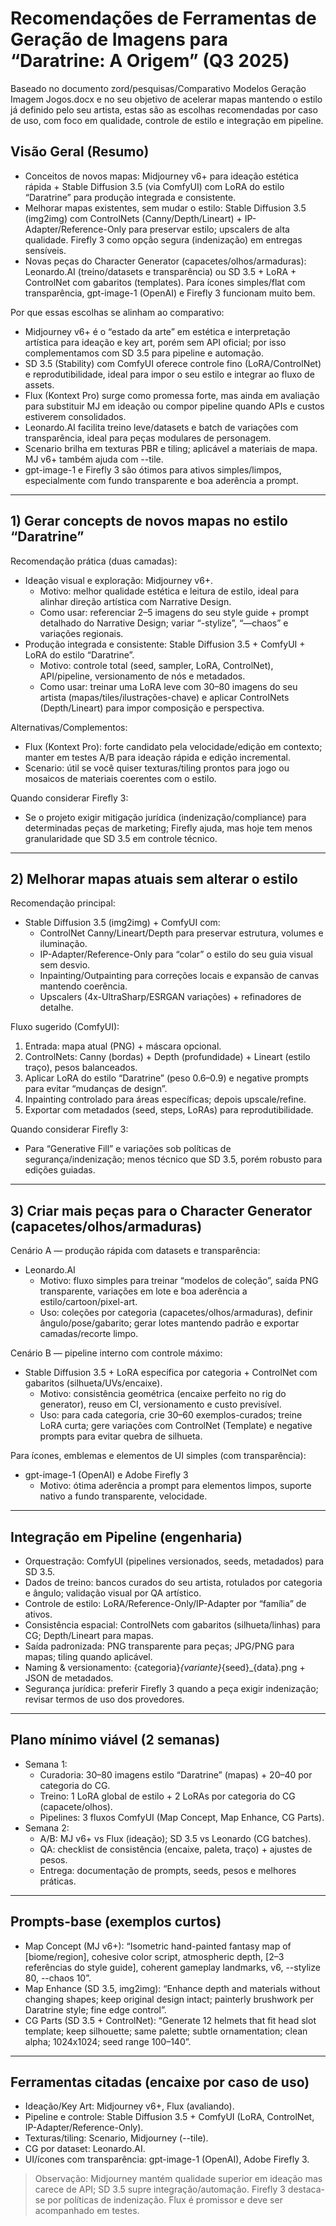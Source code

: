 # Recomendações de Ferramentas de Geração de Imagens para “Daratrine: A Origem” (Q3 2025)

Baseado no documento zord/pesquisas/Comparativo Modelos Geração Imagem Jogos.docx e no seu objetivo de acelerar mapas mantendo o estilo já definido pelo seu artista, estas são as escolhas recomendadas por caso de uso, com foco em qualidade, controle de estilo e integração em pipeline.

## Visão Geral (Resumo)

- Conceitos de novos mapas: Midjourney v6+ para ideação estética rápida + Stable Diffusion 3.5 (via ComfyUI) com LoRA do estilo “Daratrine” para produção integrada e consistente.
- Melhorar mapas existentes, sem mudar o estilo: Stable Diffusion 3.5 (img2img) com ControlNets (Canny/Depth/Lineart) + IP-Adapter/Reference-Only para preservar estilo; upscalers de alta qualidade. Firefly 3 como opção segura (indenização) em entregas sensíveis.
- Novas peças do Character Generator (capacetes/olhos/armaduras): Leonardo.AI (treino/datasets e transparência) ou SD 3.5 + LoRA + ControlNet com gabaritos (templates). Para ícones simples/flat com transparência, gpt-image-1 (OpenAI) e Firefly 3 funcionam muito bem.

Por que essas escolhas se alinham ao comparativo:

- Midjourney v6+ é o “estado da arte” em estética e interpretação artística para ideação e key art, porém sem API oficial; por isso complementamos com SD 3.5 para pipeline e automação.
- SD 3.5 (Stability) com ComfyUI oferece controle fino (LoRA/ControlNet) e reprodutibilidade, ideal para impor o seu estilo e integrar ao fluxo de assets.
- Flux (Kontext Pro) surge como promessa forte, mas ainda em avaliação para substituir MJ em ideação ou compor pipeline quando APIs e custos estiverem consolidados.
- Leonardo.AI facilita treino leve/datasets e batch de variações com transparência, ideal para peças modulares de personagem.
- Scenario brilha em texturas PBR e tiling; aplicável a materiais de mapa. MJ v6+ também ajuda com --tile.
- gpt-image-1 e Firefly 3 são ótimos para ativos simples/limpos, especialmente com fundo transparente e boa aderência a prompt.

---

## 1) Gerar concepts de novos mapas no estilo “Daratrine”

Recomendação prática (duas camadas):

- Ideação visual e exploração: Midjourney v6+.
  - Motivo: melhor qualidade estética e leitura de estilo, ideal para alinhar direção artística com Narrative Design.
  - Como usar: referenciar 2–5 imagens do seu style guide + prompt detalhado do Narrative Design; variar “-stylize”, “—chaos” e variações regionais.
- Produção integrada e consistente: Stable Diffusion 3.5 + ComfyUI + LoRA do estilo “Daratrine”.
  - Motivo: controle total (seed, sampler, LoRA, ControlNet), API/pipeline, versionamento de nós e metadados.
  - Como usar: treinar uma LoRA leve com 30–80 imagens do seu artista (mapas/tiles/ilustrações-chave) e aplicar ControlNets (Depth/Lineart) para impor composição e perspectiva.

Alternativas/Complementos:

- Flux (Kontext Pro): forte candidato pela velocidade/edição em contexto; manter em testes A/B para ideação rápida e edição incremental.
- Scenario: útil se você quiser texturas/tiling prontos para jogo ou mosaicos de materiais coerentes com o estilo.

Quando considerar Firefly 3:

- Se o projeto exigir mitigação jurídica (indenização/compliance) para determinadas peças de marketing; Firefly ajuda, mas hoje tem menos granularidade que SD 3.5 em controle técnico.

---

## 2) Melhorar mapas atuais sem alterar o estilo

Recomendação principal:

- Stable Diffusion 3.5 (img2img) + ComfyUI com:
  - ControlNet Canny/Lineart/Depth para preservar estrutura, volumes e iluminação.
  - IP-Adapter/Reference-Only para “colar” o estilo do seu guia visual sem desvio.
  - Inpainting/Outpainting para correções locais e expansão de canvas mantendo coerência.
  - Upscalers (4x-UltraSharp/ESRGAN variações) + refinadores de detalhe.

Fluxo sugerido (ComfyUI):

1) Entrada: mapa atual (PNG) + máscara opcional.
2) ControlNets: Canny (bordas) + Depth (profundidade) + Lineart (estilo traço), pesos balanceados.
3) Aplicar LoRA do estilo “Daratrine” (peso 0.6–0.9) e negative prompts para evitar “mudanças de design”.
4) Inpainting controlado para áreas específicas; depois upscale/refine.
5) Exportar com metadados (seed, steps, LoRAs) para reprodutibilidade.

Quando considerar Firefly 3:

- Para “Generative Fill” e variações sob políticas de segurança/indenização; menos técnico que SD 3.5, porém robusto para edições guiadas.

---

## 3) Criar mais peças para o Character Generator (capacetes/olhos/armaduras)

Cenário A — produção rápida com datasets e transparência:

- Leonardo.AI
  - Motivo: fluxo simples para treinar “modelos de coleção”, saída PNG transparente, variações em lote e boa aderência a estilo/cartoon/pixel-art.
  - Uso: coleções por categoria (capacetes/olhos/armaduras), definir ângulo/pose/gabarito; gerar lotes mantendo padrão e exportar camadas/recorte limpo.

Cenário B — pipeline interno com controle máximo:

- Stable Diffusion 3.5 + LoRA específica por categoria + ControlNet com gabaritos (silhueta/UVs/encaixe).
  - Motivo: consistência geométrica (encaixe perfeito no rig do generator), reuso em CI, versionamento e custo previsível.
  - Uso: para cada categoria, crie 30–60 exemplos-curados; treine LoRA curta; gere variações com ControlNet (Template) e negative prompts para evitar quebra de silhueta.

Para ícones, emblemas e elementos de UI simples (com transparência):

- gpt-image-1 (OpenAI) e Adobe Firefly 3
  - Motivo: ótima aderência a prompt para elementos limpos, suporte nativo a fundo transparente, velocidade.

---

## Integração em Pipeline (engenharia)

- Orquestração: ComfyUI (pipelines versionados, seeds, metadados) para SD 3.5.
- Dados de treino: bancos curados do seu artista, rotulados por categoria e ângulo; validação visual por QA artístico.
- Controle de estilo: LoRA/Reference-Only/IP-Adapter por “família” de ativos.
- Consistência espacial: ControlNets com gabaritos (silhueta/linhas) para CG; Depth/Lineart para mapas.
- Saída padronizada: PNG transparente para peças; JPG/PNG para mapas; tiling quando aplicável.
- Naming & versionamento: {categoria}_{variante}_{seed}_{data}.png + JSON de metadados.
- Segurança jurídica: preferir Firefly 3 quando a peça exigir indenização; revisar termos de uso dos provedores.

---

## Plano mínimo viável (2 semanas)

- Semana 1:
  - Curadoria: 30–80 imagens estilo “Daratrine” (mapas) + 20–40 por categoria do CG.
  - Treino: 1 LoRA global de estilo + 2 LoRAs por categoria do CG (capacete/olhos).
  - Pipelines: 3 fluxos ComfyUI (Map Concept, Map Enhance, CG Parts).
- Semana 2:
  - A/B: MJ v6+ vs Flux (ideação); SD 3.5 vs Leonardo (CG batches).
  - QA: checklist de consistência (encaixe, paleta, traço) + ajustes de pesos.
  - Entrega: documentação de prompts, seeds, pesos e melhores práticas.

---

## Prompts-base (exemplos curtos)

- Map Concept (MJ v6+): “Isometric hand-painted fantasy map of [biome/region], cohesive color script, atmospheric depth, [2–3 referências do style guide], coherent gameplay landmarks, v6, --stylize 80, --chaos 10”.
- Map Enhance (SD 3.5, img2img): “Enhance depth and materials without changing shapes; keep original design intact; painterly brushwork per Daratrine style; fine edge control”.
- CG Parts (SD 3.5 + ControlNet): “Generate 12 helmets that fit head slot template; keep silhouette; same palette; subtle ornamentation; clean alpha; 1024x1024; seed range 100–140”.

---

## Ferramentas citadas (encaixe por caso de uso)

- Ideação/Key Art: Midjourney v6+, Flux (avaliando).
- Pipeline e controle: Stable Diffusion 3.5 + ComfyUI (LoRA, ControlNet, IP-Adapter/Reference-Only).
- Texturas/tiling: Scenario, Midjourney (--tile).
- CG por dataset: Leonardo.AI.
- UI/ícones com transparência: gpt-image-1 (OpenAI), Adobe Firefly 3.

> Observação: Midjourney mantém qualidade superior em ideação mas carece de API; SD 3.5 supre integração/automação. Firefly 3 destaca-se por políticas de indenização. Flux é promissor e deve ser acompanhado em testes.
